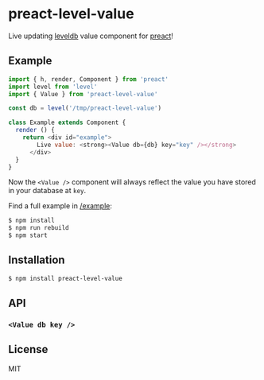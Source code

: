 # preact-level-value

Live updating [leveldb](https://leveldb.org) value component for [preact](https://preactjs.com/)!

## Example

```js
import { h, render, Component } from 'preact'
import level from 'level'
import { Value } from 'preact-level-value'

const db = level('/tmp/preact-level-value')

class Example extends Component {
  render () {
    return <div id="example">
        Live value: <strong><Value db={db} key="key" /></strong>
      </div>
  }
}
```

Now the `<Value />` component will always reflect the value you have stored in your database at `key`.

Find a full example in [/example](example):

```bash
$ npm install
$ npm run rebuild
$ npm start
```

## Installation

```bash
$ npm install preact-level-value
```

## API

### `<Value db key />`

## License

MIT
